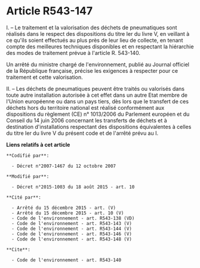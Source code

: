 # Article R543-147

I. – Le traitement et la valorisation des déchets de pneumatiques sont réalisés dans le respect des dispositions du titre Ier
du livre V, en veillant à ce qu'ils soient effectués au plus près de leur lieu de collecte, en tenant compte des meilleures
techniques disponibles et en respectant la hiérarchie des modes de traitement prévue à l'article R. 543-140.

Un arrêté du ministre chargé de l'environnement, publié au Journal officiel de la République française, précise les exigences
à respecter pour ce traitement et cette valorisation.

II. – Les déchets de pneumatiques peuvent être traités ou valorisés dans toute autre installation autorisée à cet effet dans
un autre Etat membre de l'Union européenne ou dans un pays tiers, dès lors que le transfert de ces déchets hors du territoire
national est réalisé conformément aux dispositions du règlement (CE) n° 1013/2006 du Parlement européen et du Conseil du 14
juin 2006 concernant les transferts de déchets et à destination d'installations respectant des dispositions équivalentes à
celles du titre Ier du livre V du présent code et de l'arrêté prévu au I.

**Liens relatifs à cet article**

	**Codifié par**:

	  - Décret n°2007-1467 du 12 octobre 2007

	**Modifié par**:

	  - Décret n°2015-1003 du 18 août 2015 - art. 10

	**Cité par**:

	  - Arrêté du 15 décembre 2015 - art. (V)
	  - Arrêté du 15 décembre 2015 - art. 10 (V)
	  - Code de l'environnement - art. R543-138 (VD)
	  - Code de l'environnement - art. R543-143 (V)
	  - Code de l'environnement - art. R543-144 (V)
	  - Code de l'environnement - art. R543-146 (V)
	  - Code de l'environnement - art. R543-148 (V)

	**Cite**:

	  - Code de l'environnement - art. R543-140
